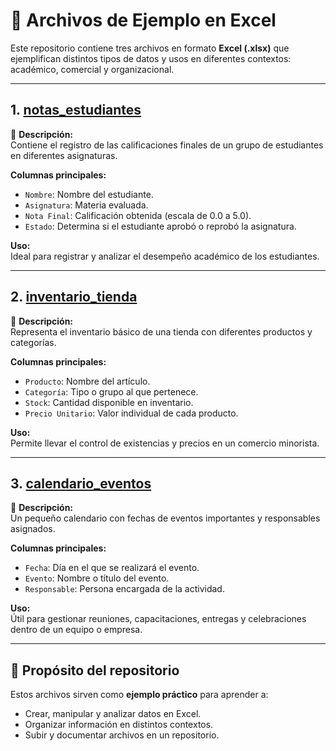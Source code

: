 # 📂 Archivos de Ejemplo en Excel

Este repositorio contiene tres archivos en formato **Excel (.xlsx)** que ejemplifican distintos tipos de datos y usos en diferentes contextos: académico, comercial y organizacional.

---

## 1. [notas_estudiantes](./notas_estudiantes.csv)
📘 **Descripción:**  
Contiene el registro de las calificaciones finales de un grupo de estudiantes en diferentes asignaturas.

**Columnas principales:**
- `Nombre`: Nombre del estudiante.  
- `Asignatura`: Materia evaluada.  
- `Nota Final`: Calificación obtenida (escala de 0.0 a 5.0).  
- `Estado`: Determina si el estudiante aprobó o reprobó la asignatura.  

**Uso:**  
Ideal para registrar y analizar el desempeño académico de los estudiantes.

---

## 2. [inventario_tienda](./inventario_tienda.csv)
📘 **Descripción:**  
Representa el inventario básico de una tienda con diferentes productos y categorías.

**Columnas principales:**
- `Producto`: Nombre del artículo.  
- `Categoría`: Tipo o grupo al que pertenece.  
- `Stock`: Cantidad disponible en inventario.  
- `Precio Unitario`: Valor individual de cada producto.  

**Uso:**  
Permite llevar el control de existencias y precios en un comercio minorista.

---

## 3. [calendario_eventos](./calendario_eventos.csv)
📘 **Descripción:**  
Un pequeño calendario con fechas de eventos importantes y responsables asignados.

**Columnas principales:**
- `Fecha`: Día en el que se realizará el evento.  
- `Evento`: Nombre o título del evento.  
- `Responsable`: Persona encargada de la actividad.  

**Uso:**  
Útil para gestionar reuniones, capacitaciones, entregas y celebraciones dentro de un equipo o empresa.

---

## 🚀 Propósito del repositorio
Estos archivos sirven como **ejemplo práctico** para aprender a:
- Crear, manipular y analizar datos en Excel.  
- Organizar información en distintos contextos.  
- Subir y documentar archivos en un repositorio.  
